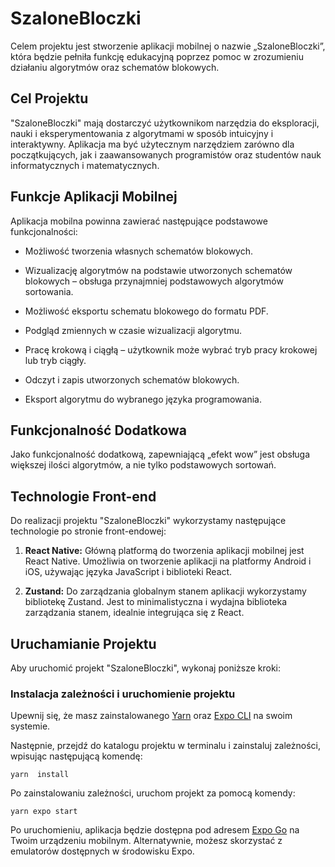# SzaloneBloczki

Celem projektu jest stworzenie aplikacji mobilnej o nazwie „SzaloneBloczki”, która będzie pełniła funkcję edukacyjną poprzez pomoc w zrozumieniu działaniu algorytmów oraz schematów blokowych.

## Cel Projektu

"SzaloneBloczki" mają dostarczyć użytkownikom narzędzia do eksploracji, nauki i eksperymentowania z algorytmami w sposób intuicyjny i interaktywny. Aplikacja ma być użytecznym narzędziem zarówno dla początkujących, jak i zaawansowanych programistów oraz studentów nauk informatycznych i matematycznych.

## Funkcje Aplikacji Mobilnej

Aplikacja mobilna powinna zawierać następujące podstawowe funkcjonalności:

- Możliwość tworzenia własnych schematów blokowych.

- Wizualizację algorytmów na podstawie utworzonych schematów blokowych – obsługa przynajmniej podstawowych algorytmów sortowania.

- Możliwość eksportu schematu blokowego do formatu PDF.

- Podgląd zmiennych w czasie wizualizacji algorytmu.

- Pracę krokową i ciągłą – użytkownik może wybrać tryb pracy krokowej lub tryb ciągły.

- Odczyt i zapis utworzonych schematów blokowych.

- Eksport algorytmu do wybranego języka programowania.

## Funkcjonalność Dodatkowa

Jako funkcjonalność dodatkową, zapewniającą „efekt wow” jest obsługa większej ilości algorytmów, a nie tylko podstawowych sortowań.

## Technologie Front-end

Do realizacji projektu "SzaloneBloczki" wykorzystamy następujące technologie po stronie front-endowej:

1.  **React Native:** Główną platformą do tworzenia aplikacji mobilnej jest React Native. Umożliwia on tworzenie aplikacji na platformy Android i iOS, używając języka JavaScript i biblioteki React.

2.  **Zustand:** Do zarządzania globalnym stanem aplikacji wykorzystamy bibliotekę Zustand. Jest to minimalistyczna i wydajna biblioteka zarządzania stanem, idealnie integrująca się z React.

## Uruchamianie Projektu

Aby uruchomić projekt "SzaloneBloczki", wykonaj poniższe kroki:

### Instalacja zależności i uruchomienie projektu

Upewnij się, że masz zainstalowanego [Yarn](https://yarnpkg.com/) oraz [Expo CLI](https://docs.expo.dev/workflow/expo-cli/) na swoim systemie.

Następnie, przejdź do katalogu projektu w terminalu i zainstaluj zależności, wpisując następującą komendę:

    yarn  install

Po zainstalowaniu zależności, uruchom projekt za pomocą komendy:

    yarn expo start

Po uruchomieniu, aplikacja będzie dostępna pod adresem [Expo Go](https://expo.dev/client) na Twoim urządzeniu mobilnym. Alternatywnie, możesz skorzystać z emulatorów dostępnych w środowisku Expo.
